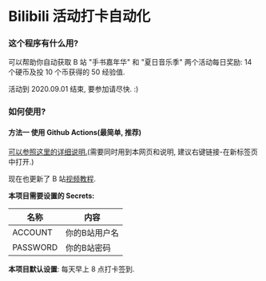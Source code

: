 # Bilibili 活动打卡自动化

### 这个程序有什么用?

可以帮助你自动获取 B 站 \"手书嘉年华\" 和 \"夏日音乐季\" 两个活动每日奖励: 14 个硬币及投 10 个币获得的 50 经验值.

活动到 2020.09.01 结束, 要参加请尽快. :) 

### 如何使用?

#### 方法一 使用 Github Actions(最简单, 推荐)

[可以参照这里的详细说明.](https://lyc8503.gitee.io/giteepages/github-actions/)(需要同时用到本网页和说明, 建议右键链接-在新标签页中打开.)

现在也更新了 B 站[视频教程](https://www.bilibili.com/video/BV1gZ4y1K7uS/).

**本项目需要设置的 Secrets:**

| 名称     | 内容          |
| -------- | ------------- |
| ACCOUNT  | 你的B站用户名 |
| PASSWORD | 你的B站密码   |

**本项目默认设置**: 每天早上 8 点打卡签到.




